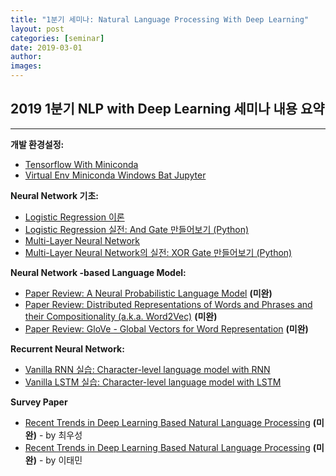 ```yaml
---
title: "1분기 세미나: Natural Language Processing With Deep Learning"
layout: post
categories: [seminar]
date: 2019-03-01
author:
images:
---
```


## 2019 1분기 NLP with Deep Learning 세미나 내용 요약

---

**개발 환경설정:**

- [Tensorflow With Miniconda](https://taeminlee.github.io/tensorflow-with-miniconda/)
- [Virtual Env Miniconda Windows Bat Jupyter](https://taeminlee.github.io/virtual-env-miniconda-windows-bat-jupyter/)

**Neural Network 기초:**

- [Logistic Regression 이론](http://intelligence.korea.ac.kr/members/wschoi/deeplearning/Logistic-Regression/)
- [Logistic Regression 실전: And Gate 만들어보기 (Python)](http://intelligence.korea.ac.kr/members/wschoi/deeplearning/and_gate_with_logistic_regression/)
- [Multi-Layer Neural Network](http://intelligence.korea.ac.kr/members/wschoi/deeplearning/Multi-Layer-Neural-Network/)
- [Multi-Layer Neural Network의 실전: XOR Gate 만들어보기 (Python)](http://intelligence.korea.ac.kr/members/wschoi/deeplearning/xor-gate-multilayer-neural-network/)

**Neural Network -based Language Model:**

- [Paper Review: A Neural Probabilistic Language Model](http://intelligence.korea.ac.kr/members/wschoi/nlp/deeplearning/paperreview/Paper-Review-A-Neural-Probabilistic-Language-Model/) **(미완)**
- [Paper Review: Distributed Representations of Words and Phrases and their Compositionality (a.k.a. Word2Vec)](http://intelligence.korea.ac.kr/members/wschoi/nlp/deeplearning/paperreview/Paper-Review-Distributed-Representations-of-Words-and-Phrases-and-their-Compositionality/) **(미완)**
- [Paper Review: GloVe - Global Vectors for Word Representation](http://intelligence.korea.ac.kr/members/wschoi/nlp/deeplearning/paperreview/Glove/) **(미완)**

**Recurrent Neural Network:**

- [Vanilla RNN 실습: Character-level language model with RNN](http://intelligence.korea.ac.kr/members/wschoi/nlp/deeplearning/Vanilla-RNN-%EC%8B%A4%EC%8A%B5/)
- [Vanilla LSTM 실습: Character-level language model with LSTM](http://intelligence.korea.ac.kr/members/wschoi/nlp/deeplearning/Long-Short-Term-Memory-Network/)

**Survey Paper**

- [Recent Trends in Deep Learning Based Natural Language Processing](http://intelligence.korea.ac.kr/members/wschoi/nlp/deeplearning/paperreview/Recent-Trends-in-Deep-Learning-Based-Natural-Language/) **(미완)** - by 최우성
- [Recent Trends in Deep Learning Based Natural Language Processing](https://taeminlee.github.io/nlp/deeplearning/paperreview/recent-trends-in-deep-learning-based-natural-language-processing-summary/) **(미완)** - by 이태민
